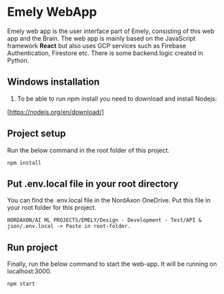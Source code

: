 # Emely WebApp

Emely web app is the user interface part of Emely, consisting of this web app and the Brain. The web app is mainly based on the JavaScript framework **React** but also uses GCP services such as Firebase Authentication, Firestore etc. There is some backend logic created in Python. 


## Windows installation

1. To be able to run npm install you need to download and install Nodejs:

[https://nodejs.org/en/download/]



## Project setup
Run the below command in the root folder of this project.
```
npm install
```


## Put .env.local file in your root directory
You can find the .env.local file in the NordAxon OneDrive. Put this file in your root folder for this project.
```
NORDAXON/AI ML PROJECTS/EMELY/Design - Development - Test/API & json/.env.local -> Paste in root-folder.
```



## Run project
Finally, run the below command to start the web-app. It will be running on localhost:3000.
```
npm start
```

